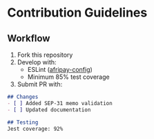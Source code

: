 # Contribution Guidelines

## Workflow
1. Fork this repository
2. Develop with:
   - ESLint ([afripay-config](https://github.com/AfripayFinance/eslint-config))
   - Minimum 85% test coverage
3. Submit PR with:

```markdown
## Changes
- [ ] Added SEP-31 memo validation
- [ ] Updated documentation

## Testing
Jest coverage: 92%